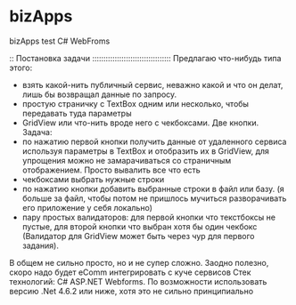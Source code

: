 # bizApps
bizApps test C# WebFroms

:: Постановка задачи :::::::::::::::::::::::::::::::::::
Предлагаю что-нибудь типа этого:
- взять какой-нить публичный сервис, неважно какой и что он делат, лишь бы возвращал данные по запросу.
- простую страничку с TextBox одним или несколько, чтобы передавать туда параметры
- GridView или что-нить вроде него с чекбоксами. Две кнопки.
Задача:
- по нажатию первой кнопки получить данные от удаленного сервиса используя параметры в TextBox и отобразить их в GridView, для упрощения можно не замарачиваться со страничным отображением. Просто вывалить все что есть
- чекбоксами выбрать нужные строки
- по нажатию кнопки добавить выбранные строки в файл или базу. (я больше за файл, чтобы потом не пришлось мучиться разворачивать его приложение у себя локально)
- пару простых валидаторов: для первой кнопки что текстбоксы не пустые, для второй кнопки что выбран хотя бы один чекбокс (Валидатор для GridView может быть через чур для первого задания).

В общем не сильно просто, но и не супер сложно. Заодно полезно, скоро надо будет eComm интегрировать с куче сервисов
Стек технологий: С# ASP.NET Webforms. По возможности использовать версию .Net 4.6.2 или ниже, хотя это не сильно принципиально

